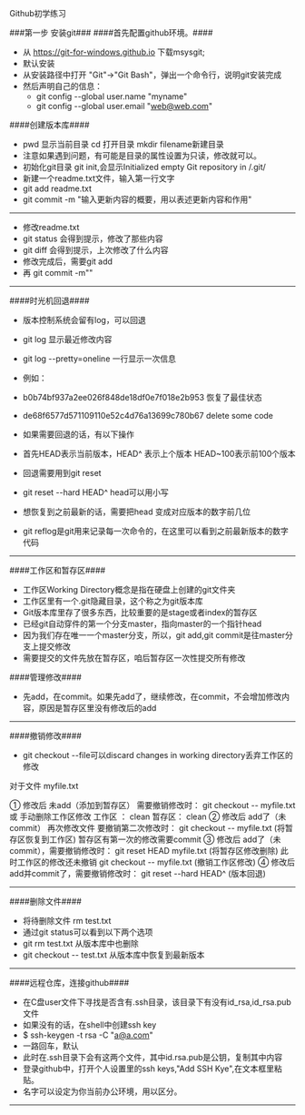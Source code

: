Github初学练习

###第一步 安装git###
####首先配置github环境。####
- 从 https://git-for-windows.github.io 下载msysgit;
- 默认安装
- 从安装路径中打开 "Git"->"Git Bash"，弹出一个命令行，说明git安装完成
- 然后声明自己的信息：
    + git config --global user.name "myname"
    + git config --global user.email "web@web.com"

####创建版本库####
- pwd 显示当前目录 cd 打开目录 mkdir filename新建目录
- 注意如果遇到问题，有可能是目录的属性设置为只读，修改就可以。
- 初始化git目录 git init,会显示Initialized empty Git repository in <file>/.git/
- 新建一个readme.txt文件，输入第一行文字
- git add readme.txt 
- git commit -m "输入更新内容的概要，用以表述更新内容和作用"

- - - 
-  修改readme.txt
-  git status 会得到提示，修改了那些内容
-  git diff 会得到提示，上次修改了什么内容
-  修改完成后，需要git add
-  再 git commit -m""

- - -
####时光机回退####
- 版本控制系统会留有log，可以回退
- git log 显示最近修改内容
- git log --pretty=oneline 一行显示一次信息
- 例如：
- b0b74bf937a2ee026f848de18df0e7f018e2b953 恢复了最佳状态
- de68f6577d571109110e52c4d76a13699c780b67 delete some code
 
- 如果需要回退的话，有以下操作
- 首先HEAD表示当前版本，HEAD^ 表示上个版本 HEAD~100表示前100个版本
- 回退需要用到git reset
- git reset --hard HEAD^  head可以用小写
- 想恢复到之前最新的话，需要把head 变成对应版本的数字前几位
- git reflog是git用来记录每一次命令的，在这里可以看到之前最新版本的数字代码

- - -
####工作区和暂存区####
- 工作区Working Directory概念是指在硬盘上创建的git文件夹
- 工作区里有一个.git隐藏目录，这个称之为git版本库
- Git版本库里存了很多东西，比较重要的是stage或者index的暂存区
- 已经git自动穿件的第一个分支master，指向master的一个指针head
- 因为我们存在唯一一个master分支，所以，git add,git commit是往master分支上提交修改
- 需要提交的文件先放在暂存区，咱后暂存区一次性提交所有修改

####管理修改####
- 先add，在commit。如果先add了，继续修改，在commit，不会增加修改内容，原因是暂存区里没有修改后的add

- - -
####撤销修改####
- git checkout --file可以discard changes in working directory丢弃工作区的修改

对于文件 myfile.txt

① 修改后 未add（添加到暂存区） 需要撤销修改时：
        git checkout -- myfile.txt 或 手动删除工作区修改
        工作区 ： clean  暂存区： clean
② 修改后 add了（未commit） 再次修改文件  要撤销第二次修改时：
        git checkout -- myfile.txt (将暂存区恢复到工作区)
        暂存区有第一次的修改需要commit
③ 修改后 add了（未commit），需要撤销修改时：
        git reset HEAD myfile.txt (将暂存区修改删除)
        此时工作区的修改还未撤销
        git checkout -- myfile.txt (撤销工作区修改)
④ 修改后 add并commit了，需要撤销修改时：
        git reset --hard HEAD^  (版本回退)

- - - 
####删除文件####
- 将待删除文件 rm test.txt
- 通过git status可以看到以下两个选项
- git rm test.txt 从版本库中也删除
- git checkout -- test.txt 从版本库中恢复到最新版本

---
####远程仓库，连接github####
- 在C盘user文件下寻找是否含有.ssh目录，该目录下有没有id_rsa,id_rsa.pub文件
- 如果没有的话，在shell中创建ssh key
- $ ssh-keygen -t rsa -C "a@a.com"
- 一路回车，默认
- 此时在.ssh目录下会有这两个文件，其中id.rsa.pub是公钥，复制其中内容
- 登录github中，打开个人设置里的ssh keys,"Add SSH Kye",在文本框里粘贴。
- 名字可以设定为你当前办公环境，用以区分。
 
- - -
 
